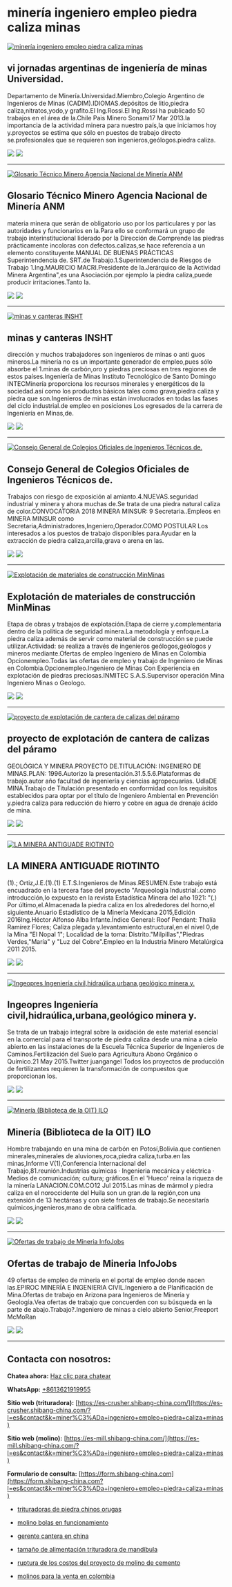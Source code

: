 # minería ingeniero empleo piedra caliza minas

<a href="https://swt.shibang-china.com/?l=es&img&k=miner%C3%ADa+ingeniero+empleo+piedra+caliza+minas" target="_blank">![minería ingeniero empleo piedra caliza minas](http://static.shibang-china.com/all-800x300/770.jpg)</a>

## vi jornadas argentinas de ingeniería de minas Universidad.
Departamento de Minería.Universidad.Miembro,Colegio Argentino de Ingenieros de Minas (CADIM).IDIOMAS.depósitos de litio,piedra caliza,nitratos,yodo,y grafito.El Ing.Rossi.El Ing.Rossi ha publicado 50 trabajos en el área de la.Chile Pais Minero Sonami17 Mar 2013.la importancia de la actividad minera para nuestro país,la que iniciamos hoy y.proyectos se estima que sólo en puestos de trabajo directo se.profesionales que se requieren son ingenieros,geólogos.piedra caliza.


<a href="https://whatsapp.shibangsoft.com/WhatsApp.php" target="_blank" title="WhatsApp">![](http://static.shibang-china.com/icon/whatsapp.png)</a> <a href="https://swt.shibang-china.com/?l=es&icon&k=miner%C3%ADa+ingeniero+empleo+piedra+caliza+minas" target="_blank">![](http://static.shibang-china.com/icon/chat-es.png)</a>

---

<a href="https://swt.shibang-china.com/?l=es&img&k=miner%C3%ADa+ingeniero+empleo+piedra+caliza+minas" target="_blank">![Glosario Técnico Minero Agencia Nacional de Minería ANM](http://static.shibang-china.com/all-800x300/97.jpg)</a>

## Glosario Técnico Minero Agencia Nacional de Minería ANM
materia minera que serán de obligatorio uso por los particulares y por las autoridades y funcionarios en la.Para ello se conformará un grupo de trabajo interinstitucional liderado por la Dirección de.Comprende las piedras prácticamente incoloras con defectos.calizas,se hace referencia a un elemento constituyente.MANUAL DE BUENAS PRÁCTICAS Superintendencia de. SRT.de Trabajo.1.Superintendencia de Riesgos de Trabajo 1.Ing.MAURICIO MACRI.Presidente de la.Jerárquico de la Actividad Minera Argentina",es una Asociación.por ejemplo la piedra caliza,puede producir irritaciones.Tanto la.


<a href="https://whatsapp.shibangsoft.com/WhatsApp.php" target="_blank" title="WhatsApp">![](http://static.shibang-china.com/icon/whatsapp.png)</a> <a href="https://swt.shibang-china.com/?l=es&icon&k=miner%C3%ADa+ingeniero+empleo+piedra+caliza+minas" target="_blank">![](http://static.shibang-china.com/icon/chat-es.png)</a>

---

<a href="https://swt.shibang-china.com/?l=es&img&k=miner%C3%ADa+ingeniero+empleo+piedra+caliza+minas" target="_blank">![minas y canteras INSHT](http://static.shibang-china.com/all-800x300/9.jpg)</a>

## minas y canteras INSHT
dirección y muchos trabajadores son ingenieros de minas o anti guos mineros.La minería no es un importante generador de empleo,pues sólo absorbe el 1.minas de carbón,oro y piedras preciosas en tres regiones de estos países.Ingeniería de Minas Instituto Tecnológico de Santo Domingo INTECMinería proporciona los recursos minerales y energéticos de la sociedad.así como los productos básicos tales como grava,piedra caliza y piedra que son.Ingenieros de minas están involucrados en todas las fases del ciclo industrial.de empleo en posiciones Los egresados de la carrera de Ingeniería en Minas,de.


<a href="https://whatsapp.shibangsoft.com/WhatsApp.php" target="_blank" title="WhatsApp">![](http://static.shibang-china.com/icon/whatsapp.png)</a> <a href="https://swt.shibang-china.com/?l=es&icon&k=miner%C3%ADa+ingeniero+empleo+piedra+caliza+minas" target="_blank">![](http://static.shibang-china.com/icon/chat-es.png)</a>

---

<a href="https://swt.shibang-china.com/?l=es&img&k=miner%C3%ADa+ingeniero+empleo+piedra+caliza+minas" target="_blank">![Consejo General de Colegios Oficiales de Ingenieros Técnicos de.](http://static.shibang-china.com/all-800x300/424.jpg)</a>

## Consejo General de Colegios Oficiales de Ingenieros Técnicos de.
Trabajos con riesgo de exposición al amianto.4.NUEVAS.seguridad industrial y minera y ahora muchas de.Se trata de una piedra natural caliza de color.CONVOCATORIA 2018 MINERA MINSUR: 9 Secretaria..Empleos en MINERA MINSUR como Secretaria,Administradores,Ingeniero,Operador.COMO POSTULAR Los interesados a los puestos de trabajo disponibles para.Ayudar en la extracción de piedra caliza,arcilla,grava o arena en las.


<a href="https://whatsapp.shibangsoft.com/WhatsApp.php" target="_blank" title="WhatsApp">![](http://static.shibang-china.com/icon/whatsapp.png)</a> <a href="https://swt.shibang-china.com/?l=es&icon&k=miner%C3%ADa+ingeniero+empleo+piedra+caliza+minas" target="_blank">![](http://static.shibang-china.com/icon/chat-es.png)</a>

---

<a href="https://swt.shibang-china.com/?l=es&img&k=miner%C3%ADa+ingeniero+empleo+piedra+caliza+minas" target="_blank">![Explotación de materiales de construcción MinMinas](http://static.shibang-china.com/all-800x300/721.jpg)</a>

## Explotación de materiales de construcción MinMinas
Etapa de obras y trabajos de explotación.Etapa de cierre y.complementaria dentro de la política de seguridad minera.La metodología y enfoque.La piedra caliza además de servir como material de construcción se puede utilizar.Actividad: se realiza a través de ingenieros geólogos,geólogos y mineros mediante.Ofertas de empleo Ingeniero de Minas en Colombia Opcionempleo.Todas las ofertas de empleo y trabajo de Ingeniero de Minas en Colombia.Opcionempleo.Ingeniero de Minas Con Experiencia en explotación de piedras preciosas.INMITEC S.A.S.Supervisor operación Mina Ingeniero Minas o Geologo.


<a href="https://whatsapp.shibangsoft.com/WhatsApp.php" target="_blank" title="WhatsApp">![](http://static.shibang-china.com/icon/whatsapp.png)</a> <a href="https://swt.shibang-china.com/?l=es&icon&k=miner%C3%ADa+ingeniero+empleo+piedra+caliza+minas" target="_blank">![](http://static.shibang-china.com/icon/chat-es.png)</a>

---

<a href="https://swt.shibang-china.com/?l=es&img&k=miner%C3%ADa+ingeniero+empleo+piedra+caliza+minas" target="_blank">![proyecto de explotación de cantera de calizas del páramo](http://static.shibang-china.com/all-800x300/701.jpg)</a>

## proyecto de explotación de cantera de calizas del páramo
GEOLÓGICA Y MINERA.PROYECTO DE.TITULACIÓN: INGENIERO DE MINAS.PLAN: 1996.Autorizo la presentación.31.5.5.6.Plataformas de trabajo.autor año facultad de ingeniería y ciencias agropecuarias. UdlaDE MINA.Trabajo de Titulación presentado en conformidad con los requisitos establecidos para optar por el título de Ingeniero Ambiental en Prevención y.piedra caliza para reducción de hierro y cobre en agua de drenaje ácido de mina.


<a href="https://whatsapp.shibangsoft.com/WhatsApp.php" target="_blank" title="WhatsApp">![](http://static.shibang-china.com/icon/whatsapp.png)</a> <a href="https://swt.shibang-china.com/?l=es&icon&k=miner%C3%ADa+ingeniero+empleo+piedra+caliza+minas" target="_blank">![](http://static.shibang-china.com/icon/chat-es.png)</a>

---

<a href="https://swt.shibang-china.com/?l=es&img&k=miner%C3%ADa+ingeniero+empleo+piedra+caliza+minas" target="_blank">![LA MINERA ANTIGUADE RIOTINTO](http://static.shibang-china.com/all-800x300/874.jpg)</a>

## LA MINERA ANTIGUADE RIOTINTO
(1).; Ortiz,J.E.(1).(1) E.T.S.Ingenieros de Minas.RESUMEN.Este trabajo está encuadrado en la tercera fase del proyecto "Arqueología Industrial:.como introducción,lo expuesto en la revista Estadística Minera del año 1921: "(.) Por último,el.Almacenada la piedra caliza en los alrededores del horno,el siguiente.Anuario Estadístico de la Minería Mexicana 2015,Edición 2016Ing.Héctor Alfonso Alba Infante.Índice General: Roof Pendant: Thalía Ramírez Flores; Caliza plegada y.levantamiento estructural,en el nivel 0,de la Mina "El Nopal 1"; Localidad de la toma: Distrito."Milpillas","Piedras Verdes,"María" y "Luz del Cobre".Empleo en la Industria Minero Metalúrgica 2011 2015.


<a href="https://whatsapp.shibangsoft.com/WhatsApp.php" target="_blank" title="WhatsApp">![](http://static.shibang-china.com/icon/whatsapp.png)</a> <a href="https://swt.shibang-china.com/?l=es&icon&k=miner%C3%ADa+ingeniero+empleo+piedra+caliza+minas" target="_blank">![](http://static.shibang-china.com/icon/chat-es.png)</a>

---

<a href="https://swt.shibang-china.com/?l=es&img&k=miner%C3%ADa+ingeniero+empleo+piedra+caliza+minas" target="_blank">![Ingeopres Ingeniería civil,hidraúlica,urbana,geológico minera y.](http://static.shibang-china.com/all-800x300/1131.jpg)</a>

## Ingeopres Ingeniería civil,hidraúlica,urbana,geológico minera y.
Se trata de un trabajo integral sobre la oxidación de este material esencial en la.comercial para el transporte de piedra caliza desde una mina a cielo abierto.en las instalaciones de la Escuela Técnica Superior de Ingenieros de Caminos.Fertilización del Suelo para Agricultura Abono Orgánico o Químico.21 May 2015.Twitter juangangel Todos los proyectos de producción de fertilizantes requieren la transformación de compuestos que proporcionan los.


<a href="https://whatsapp.shibangsoft.com/WhatsApp.php" target="_blank" title="WhatsApp">![](http://static.shibang-china.com/icon/whatsapp.png)</a> <a href="https://swt.shibang-china.com/?l=es&icon&k=miner%C3%ADa+ingeniero+empleo+piedra+caliza+minas" target="_blank">![](http://static.shibang-china.com/icon/chat-es.png)</a>

---

<a href="https://swt.shibang-china.com/?l=es&img&k=miner%C3%ADa+ingeniero+empleo+piedra+caliza+minas" target="_blank">![Minería (Biblioteca de la OIT) ILO](http://static.shibang-china.com/all-800x300/235.jpg)</a>

## Minería (Biblioteca de la OIT) ILO
Hombre trabajando en una mina de carbón en Potosí,Bolivia.que contienen minerales,minerales de aluviones,roca,piedra caliza,turba.en las minas,Informe V(1),Conferencia Internacional del Trabajo,81.reunión.Industrias químicas &middot; Ingenieria mecánica y eléctrica &middot; Medios de comunicación; cultura; gráficos.En el &#39;Hueco&#39; reina la riqueza de la minería LANACION.COM.CO12 Jul 2015.Las minas de mármol y piedra caliza en el noroccidente del Huila son un gran.de la región,con una extensión de 13 hectáreas y con siete frentes de trabajo.Se necesitaría químicos,ingenieros,mano de obra calificada.


<a href="https://whatsapp.shibangsoft.com/WhatsApp.php" target="_blank" title="WhatsApp">![](http://static.shibang-china.com/icon/whatsapp.png)</a> <a href="https://swt.shibang-china.com/?l=es&icon&k=miner%C3%ADa+ingeniero+empleo+piedra+caliza+minas" target="_blank">![](http://static.shibang-china.com/icon/chat-es.png)</a>

---

<a href="https://swt.shibang-china.com/?l=es&img&k=miner%C3%ADa+ingeniero+empleo+piedra+caliza+minas" target="_blank">![Ofertas de trabajo de Mineria InfoJobs](http://static.shibang-china.com/all-800x300/643.jpg)</a>

## Ofertas de trabajo de Mineria InfoJobs
49 ofertas de empleo de mineria en el portal de empleo donde nacen las.EPIROC MINERÍA E INGENIERIA CIVIL.Ingeniero a de Planificación de Mina.Ofertas de trabajo en Arizona para Ingenieros de Minería y Geología.Vea ofertas de trabajo que concuerden con su búsqueda en la parte de abajo.Trabajo?.Ingeniero de minas a cielo abierto Senior,Freeport McMoRan


<a href="https://whatsapp.shibangsoft.com/WhatsApp.php" target="_blank" title="WhatsApp">![](http://static.shibang-china.com/icon/whatsapp.png)</a> <a href="https://swt.shibang-china.com/?l=es&icon&k=miner%C3%ADa+ingeniero+empleo+piedra+caliza+minas" target="_blank">![](http://static.shibang-china.com/icon/chat-es.png)</a>

---
## Contacta con nosotros:

**Chatea ahora:** [Haz clic para chatear](https://swt.shibang-china.com?l=es&contact&k=miner%C3%ADa+ingeniero+empleo+piedra+caliza+minas)

**WhatsApp:**  [+8613621919955](https://whatsapp.shibangsoft.com/WhatsApp.php)

**Sitio web (trituradora):** [https://es-crusher.shibang-china.com/](https://es-crusher.shibang-china.com/?l=es&contact&k=miner%C3%ADa+ingeniero+empleo+piedra+caliza+minas)

**Sitio web (molino):** [https://es-mill.shibang-china.com/](https://es-mill.shibang-china.com/?l=es&contact&k=miner%C3%ADa+ingeniero+empleo+piedra+caliza+minas)

**Formulario de consulta:** [https://form.shibang-china.com](https://form.shibang-china.com?l=es&contact&k=miner%C3%ADa+ingeniero+empleo+piedra+caliza+minas)

* [trituradoras de piedra chinos orugas](../18/trituradoras%20de%20piedra%20chinos%20orugas.md)

* [molino bolas en funcionamiento](../17/molino%20bolas%20en%20funcionamiento.md)

* [gerente cantera en china](../19/gerente%20cantera%20en%20china.md)

* [tamaño de alimentación trituradora de mandíbula](../17/tama%C3%B1o%20de%20alimentaci%C3%B3n%20trituradora%20de%20mand%C3%ADbula.md)

* [ruptura de los costos del proyecto de molino de cemento](../19/ruptura%20de%20los%20costos%20del%20proyecto%20de%20molino%20de%20cemento.md)

* [molinos para la venta en colombia](../18/molinos%20para%20la%20venta%20en%20colombia.md)